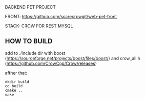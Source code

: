 BACKEND PET PROJECT

FRONT: https://github.com/scarecrowgit/web-pet-front

STACK:
    CROW FOR REST
    MYSQL

<h2>HOW TO BUILD</h2>

add to ./include dir with boost (https://sourceforge.net/projects/boost/files/boost/) and crow_all.h (https://github.com/CrowCpp/Crow/releases)

afther that:
```
mkdir build
cd build
cmake ..
make
```